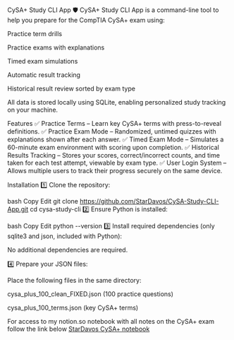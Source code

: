 CySA+ Study CLI App
🛡️ CySA+ Study CLI App is a command-line tool to help you prepare for the CompTIA CySA+ exam using:

Practice term drills

Practice exams with explanations

Timed exam simulations

Automatic result tracking

Historical result review sorted by exam type

All data is stored locally using SQLite, enabling personalized study tracking on your machine.

Features
✅ Practice Terms – Learn key CySA+ terms with press-to-reveal definitions.
✅ Practice Exam Mode – Randomized, untimed quizzes with explanations shown after each answer.
✅ Timed Exam Mode – Simulates a 60-minute exam environment with scoring upon completion.
✅ Historical Results Tracking – Stores your scores, correct/incorrect counts, and time taken for each test attempt, viewable by exam type.
✅ User Login System – Allows multiple users to track their progress securely on the same device.

Installation
1️⃣ Clone the repository:

bash
Copy
Edit
git clone https://github.com/StarDavos/CySA-Study-CLI-App.git
cd cysa-study-cli
2️⃣ Ensure Python is installed:

bash
Copy
Edit
python --version
3️⃣ Install required dependencies (only sqlite3 and json, included with Python):

No additional dependencies are required.

4️⃣ Prepare your JSON files:

Place the following files in the same directory:

cysa_plus_100_clean_FIXED.json (100 practice questions)

cysa_plus_100_terms.json (key CySA+ terms)

For access to my notion.so notebook with all notes on the CySA+ exam follow the link below
[StarDavos CySA+ notebook](https://stardavos.notion.site/Security-Operations-1bc3e028b6f980feb6fadf90f78f83fa)
